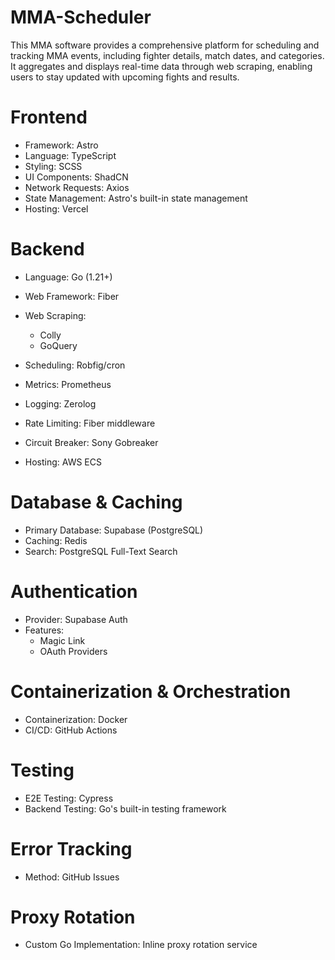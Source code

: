 # MMA-Scheduler
This MMA software provides a comprehensive platform for scheduling and tracking MMA events, including fighter details, match dates, and categories. It aggregates and displays real-time data through web scraping, enabling users to stay updated with upcoming fights and results.

# Frontend

- Framework: Astro
- Language: TypeScript
- Styling: SCSS
- UI Components: ShadCN
- Network Requests: Axios
- State Management: Astro's built-in state management
- Hosting: Vercel

# Backend

- Language: Go (1.21+)
- Web Framework: Fiber
- Web Scraping:
  - Colly
  - GoQuery


- Scheduling: Robfig/cron
- Metrics: Prometheus
- Logging: Zerolog
- Rate Limiting: Fiber middleware
- Circuit Breaker: Sony Gobreaker
- Hosting: AWS ECS

# Database & Caching

- Primary Database: Supabase (PostgreSQL)
- Caching: Redis
- Search: PostgreSQL Full-Text Search

# Authentication

- Provider: Supabase Auth
- Features:
  - Magic Link
  - OAuth Providers



# Containerization & Orchestration

- Containerization: Docker
- CI/CD: GitHub Actions

# Testing

- E2E Testing: Cypress
- Backend Testing: Go's built-in testing framework

# Error Tracking

- Method: GitHub Issues

# Proxy Rotation

- Custom Go Implementation: Inline proxy rotation service

